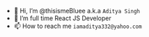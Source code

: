 - 👋 Hi, I’m @thisismeBluee a.k.a ```Aditya Singh```
- 👀 I’m full time React JS Developer
- 📫 How to reach me ```iamaditya332@yahoo.com```

<!---
thisismeBluee/thisismeBluee is a ✨ special ✨ repository because its `README.md` (this file) appears on your GitHub profile.
You can click the Preview link to take a look at your changes.
--->
